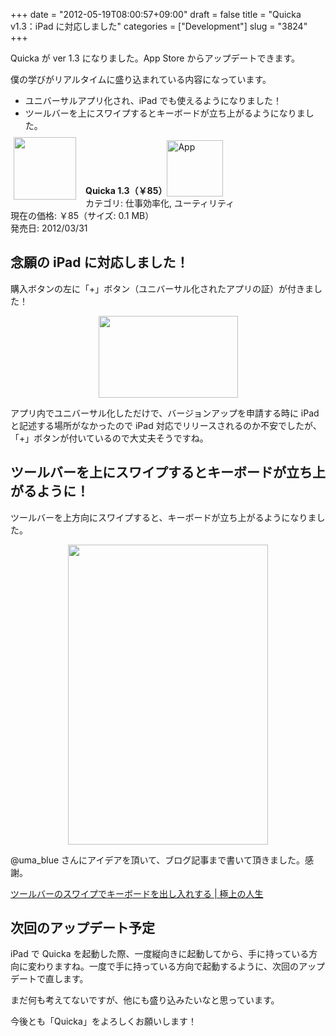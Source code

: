 +++
date = "2012-05-19T08:00:57+09:00"
draft = false
title = "Quicka v1.3：iPad に対応しました"
categories = ["Development"]
slug = "3824"
+++

Quicka が ver 1.3 になりました。App Store からアップデートできます。

僕の学びがリアルタイムに盛り込まれている内容になっています。

<ul><li>ユニバーサルアプリ化され、iPad でも使えるようになりました！</li>
<li>ツールバーを上にスワイプするとキーボードが立ち上がるようになりました。</li></ul>

<a href="https://itunes.apple.com/jp/app/id511606108?mt=8&uo=4&at=11l3RT" target="_blank" rel="nofollow"><img width="100" class="alignleft" align="left" src="http://a3.mzstatic.com/us/r1000/074/Purple/v4/52/32/30/5232309d-464f-47ef-2185-775777332bff/ibjG3fNt4Phm08ZnZUjx0g-temp-upload.cqnwvlfj.100x100-75.png" style="margin: -5px 15px 1px 5px;"></a><strong> Quicka 1.3（￥85）</strong><a href="https://itunes.apple.com/jp/app/id511606108?mt=8&uo=4&at=11l3RT" target="_blank" rel="nofollow"><img src="/images/2012/12/viewinitunes_jp.png" style="vertical-align:bottom;" width="90" alt="App"></a><br> カテゴリ: 仕事効率化, ユーティリティ<br> 現在の価格: ￥85（サイズ: 0.1 MB）<br> 発売日: 2012/03/31<br style="clear: both;">

<h2>念願の iPad に対応しました！</h2>

購入ボタンの左に「+」ボタン（ユニバーサル化されたアプリの証）が付きました！

<img style="display:block; margin-left:auto; margin-right:auto;" src="/images/2012/05/3824_1.png" border="0" width="223" height="131" />

アプリ内でユニバーサル化しただけで、バージョンアップを申請する時に iPad と記述する場所がなかったので iPad 対応でリリースされるのか不安でしたが、「+」ボタンが付いているので大丈夫そうですね。

<h2>ツールバーを上にスワイプするとキーボードが立ち上がるように！</h2>

ツールバーを上方向にスワイプすると、キーボードが立ち上がるようになりました。

<img style="display:block; margin-left:auto; margin-right:auto;" src="/images/2012/05/3824_2.png" border="0" width="320" height="480" />

@uma_blue さんにアイデアを頂いて、ブログ記事まで書いて頂きました。感謝。

<a href="http://kawairi.jp/weblog/vita/201205106077" target="_blank">ツールバーのスワイプでキーボードを出し入れする | 極上の人生</a>

<h2>次回のアップデート予定</h2>

iPad で Quicka を起動した際、一度縦向きに起動してから、手に持っている方向に変わりますね。一度で手に持っている方向で起動するように、次回のアップデートで直します。

まだ何も考えてないですが、他にも盛り込みたいなと思っています。

今後とも「Quicka」をよろしくお願いします！

